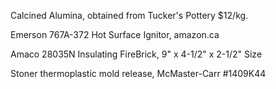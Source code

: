 Calcined Alumina, obtained from Tucker's Pottery $12/kg.





Emerson 767A-372 Hot Surface Ignitor, amazon.ca

Amaco 28035N Insulating FireBrick, 9" x 4-1/2" x 2-1/2" Size





Stoner thermoplastic mold release, McMaster-Carr #1409K44